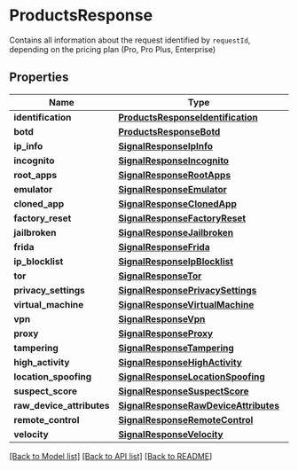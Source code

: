# ProductsResponse
Contains all information about the request identified by `requestId`, depending on the pricing plan (Pro, Pro Plus, Enterprise)


## Properties
Name | Type | Description | Notes
------------ | ------------- | ------------- | -------------
**identification** | [**ProductsResponseIdentification**](ProductsResponseIdentification.md) |  | [optional] 
**botd** | [**ProductsResponseBotd**](ProductsResponseBotd.md) |  | [optional] 
**ip_info** | [**SignalResponseIpInfo**](SignalResponseIpInfo.md) |  | [optional] 
**incognito** | [**SignalResponseIncognito**](SignalResponseIncognito.md) |  | [optional] 
**root_apps** | [**SignalResponseRootApps**](SignalResponseRootApps.md) |  | [optional] 
**emulator** | [**SignalResponseEmulator**](SignalResponseEmulator.md) |  | [optional] 
**cloned_app** | [**SignalResponseClonedApp**](SignalResponseClonedApp.md) |  | [optional] 
**factory_reset** | [**SignalResponseFactoryReset**](SignalResponseFactoryReset.md) |  | [optional] 
**jailbroken** | [**SignalResponseJailbroken**](SignalResponseJailbroken.md) |  | [optional] 
**frida** | [**SignalResponseFrida**](SignalResponseFrida.md) |  | [optional] 
**ip_blocklist** | [**SignalResponseIpBlocklist**](SignalResponseIpBlocklist.md) |  | [optional] 
**tor** | [**SignalResponseTor**](SignalResponseTor.md) |  | [optional] 
**privacy_settings** | [**SignalResponsePrivacySettings**](SignalResponsePrivacySettings.md) |  | [optional] 
**virtual_machine** | [**SignalResponseVirtualMachine**](SignalResponseVirtualMachine.md) |  | [optional] 
**vpn** | [**SignalResponseVpn**](SignalResponseVpn.md) |  | [optional] 
**proxy** | [**SignalResponseProxy**](SignalResponseProxy.md) |  | [optional] 
**tampering** | [**SignalResponseTampering**](SignalResponseTampering.md) |  | [optional] 
**high_activity** | [**SignalResponseHighActivity**](SignalResponseHighActivity.md) |  | [optional] 
**location_spoofing** | [**SignalResponseLocationSpoofing**](SignalResponseLocationSpoofing.md) |  | [optional] 
**suspect_score** | [**SignalResponseSuspectScore**](SignalResponseSuspectScore.md) |  | [optional] 
**raw_device_attributes** | [**SignalResponseRawDeviceAttributes**](SignalResponseRawDeviceAttributes.md) |  | [optional] 
**remote_control** | [**SignalResponseRemoteControl**](SignalResponseRemoteControl.md) |  | [optional] 
**velocity** | [**SignalResponseVelocity**](SignalResponseVelocity.md) |  | [optional] 

[[Back to Model list]](../README.md#documentation-for-models) [[Back to API list]](../README.md#documentation-for-api-endpoints) [[Back to README]](../README.md)

